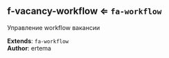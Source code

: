<a name="module_f-vacancy-workflow"></a>

## f-vacancy-workflow ⇐ <code>fa-workflow</code>
Управление workflow вакансии

**Extends**: <code>fa-workflow</code>  
**Author**: ertema  
